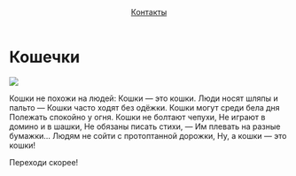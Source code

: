 <html>
    <link rel="stylesheet" href="style.css/"
    <body>
    <header>
      <a href="">Контакты</a> 
    </header>
  <main>
   <h1>Кошечки</h1> 
   <img src="https://avatars.mds.yandex.net/i?id=2a4bdef8377106c9668cff97fa9ad071f369c518-10674688-images-thumbs&n=13">
  <p>Кошки не похожи на людей: 
Кошки — это кошки. 
Люди носят шляпы и пальто 
— Кошки часто ходят без одёжки. 
Кошки могут среди бела дня 
Полежать спокойно у огня. 
Кошки не болтают чепухи, 
Не играют в домино и в шашки, 
Не обязаны писать стихи, 
— Им плевать на разные бумажки… 
Людям не сойти с протоптанной дорожки, 
Ну, а кошки — это кошки!</p>
  </main>
  <footer>
    <p>Переходи скорее!</p>
  </body>
</html>


